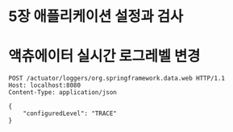 # 5장 애플리케이션 설정과 검사





# 액츄에이터 실시간 로그레벨 변경

```http
POST /actuator/loggers/org.springframework.data.web HTTP/1.1
Host: localhost:8080
Content-Type: application/json

{
	"configuredLevel": "TRACE"
}
```

